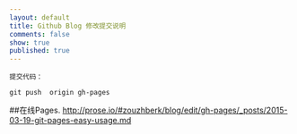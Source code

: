 ```yaml
---
layout: default
title: Github Blog 修改提交说明
comments: false
show: true
published: true
---
```


```
提交代码：

git push  origin gh-pages

```
##在线Pages.
http://prose.io/#zouzhberk/blog/edit/gh-pages/_posts/2015-03-19-git-pages-easy-usage.md
